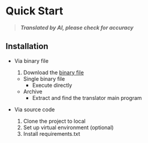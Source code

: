 # Quick Start

> _**Translated by AI, please check for accuracy**_

## Installation

- Via binary file
    1. Download the [binary file](https://github.com/771835/dovetail/releases)

    - Single binary file
        - Execute directly
    - Archive
        - Extract and find the translator main program
- Via source code
    1. Clone the project to local
    2. Set up virtual environment (optional)
    3. Install requirements.txt

